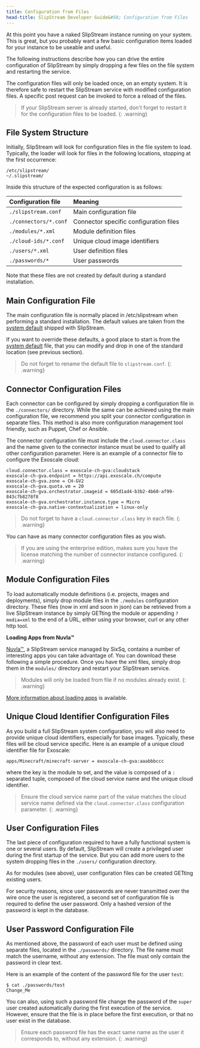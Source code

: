 ```yaml
---
title: Configuration from Files
head-title: SlipStream Developer Guide&#58; Configuration from Files
---
```


At this point you have a naked SlipStream instance running on your
system. This is great, but you probably want a few basic configuration
items loaded for your instance to be useable and useful.

The following instructions describe how you can drive the entire
configuration of SlipStream by simply dropping a few files on the
file system and restarting the service.

The configuration files will only be loaded once, on an empty system.
It is therefore safe to restart the SlipStream service with modified
configuration files. A specific post request can be invoked to force
a reload of the files.

> If your SlipStream server is already started, don't forget to restart
it for the configuration files to be loaded.
{: .warning}

## File System Structure

Initially, SlipStream will look for configuration files in the file
system to load. Typically, the loader will look for files in the
following locations, stopping at the first occurrence:

    /etc/slipstream/
    ~/.slipstream/

Inside this structure of the expected configuration is as follows:

| Configuration file    | Meaning                                |
|:----------------------|:---------------------------------------|
| `./slipstream.conf`   | Main configuration file                |
| `./connectors/*.conf` | Connector specific configuration files |
| `./modules/*.xml`     | Module definition files                |
| `./cloud-ids/*.conf`  | Unique cloud image identifiers         |
| `./users/*.xml`       | User definition files                  |
| `./passwords/*`       | User passwords                         |

Note that these files are not created by default during a standard
installation.

## Main Configuration File

The main configuration file is normally placed in /etc/slipstream
when performing a standard installation. The default values are taken from
the [system default] shipped with SlipStream.

If you want to override these defaults, a good place to start is from the [system default]
file, that you can modify and drop in one of the standard location (see previous
section). 

> Do not forget to rename the default file to `slipstream.conf`. 
{: .warning}


## Connector Configuration Files<a name="connector" />

Each connector can be configured by simply dropping a configuration file
in the `./connectors/` directory. While the same can be achieved using the
main configuration file, we recommend you split your connector configuration
in separate files. This method is also more configuration management
tool friendly, such as Puppet, Chef or Ansible.

The connector configuration file must include the `cloud.connector.class`
and the name given to the connector instance must be used to qualify
all other configuration parameter. Here is an example of a connector file
to configure the Exoscale cloud:

    cloud.connector.class = exoscale-ch-gva:cloudstack
    exoscale-ch-gva.endpoint = https://api.exoscale.ch/compute
    exoscale-ch-gva.zone = CH-GV2
    exoscale-ch-gva.quota.vm = 20
    exoscale-ch-gva.orchestrator.imageid = 605d1ad4-b3b2-4b60-af99-843c7b8278f8
    exoscale-ch-gva.orchestrator.instance.type = Micro
    exoscale-ch-gva.native-contextualization = linux-only

> Do not forget to have a `cloud.connector.class` key in each file. 
{: .warning}

You can have as many connector configuration files as you wish.

> If you are using the enterprise edition, makes sure you have the license
matching the number of connector instance configured.
{: .warning}


## Module Configuration Files

To load automatically module definitions (i.e. projects, images and deployments),
simply drop module files in the `./modules` configuration directory. These
files (now in xml and soon in json) can be retrieved from a live SlipStream
instance by simply GETting the module or appending `?media=xml` to the end of
a URL, either using your browser, curl or any other http tool.

**Loading Apps from Nuvla&trade;**

[Nuvla&trade;](http://nuv.la), a SlipStream service managed by SixSq, contains a number of
interesting apps you can take advantage of. You can download these following
a simple procedure. Once you have the xml files, simply drop them in the
`modules/` directory and restart your SlipStream service.

> Modules will only be loaded from file if no modules already exist.
{: .warning}

[More information about loading apps](https://github.com/slipstream/apps)
is available. 

## Unique Cloud Identifier Configuration Files

As you build a full SlipStream system configuration, you will also need to
provide unique cloud identifiers, especially for base images. Typically, these
files will be cloud service specific. Here is an example of a unique cloud identifier
file for Exoscale:

    apps/Minecraft/minecraft-server = exoscale-ch-gva:aaabbbccc

where the key is the module to set, and the value is composed of a `:`
separated tuple, composed of the cloud service name and the unique cloud identifier.

> Ensure the cloud service name part of the value matches the cloud service
name defined via the `cloud.connector.class` configuration parameter.
{: .warning}


## User Configuration Files<a name="user" />

The last piece of configuration required to have a fully functional system
is one or several users. By default, SlipStream will create a privileged user
during the first startup of the service. But you can add more users to the system
dropping files in the `./users/` configuration directory.

As for modules (see above), user configuration files can be created GETting
existing users.

For security reasons, since user passwords are never transmitted over the wire once the user is
registered, a second set of configuration file is required to define the
user password.  Only a hashed version of the password is kept in the database.


## User Password Configuration File<a name="password" />

As mentioned above, the password of each user must be defined using separate
files, located in the `./passwords/` directory.  The file name must match the
username, without any extension. The file must only contain the password in
clear text.

Here is an example of the content of the password file for the user `test`:

    $ cat ./passwords/test
    Change_Me

You can also, using such a password file change the password of the `super`
user created automatically during the first execution of the service. However,
ensure that the file is in place before the first execution, or that no user
exist in the database.

> Ensure each password file has the exact same name as the user it corresponds
to, without any extension.
{: .warning}


[system default]: https://github.com/slipstream/SlipStreamServer/blob/master/jar-connector/src/main/resources/com/sixsq/slipstream/configuration/default.config.properties
